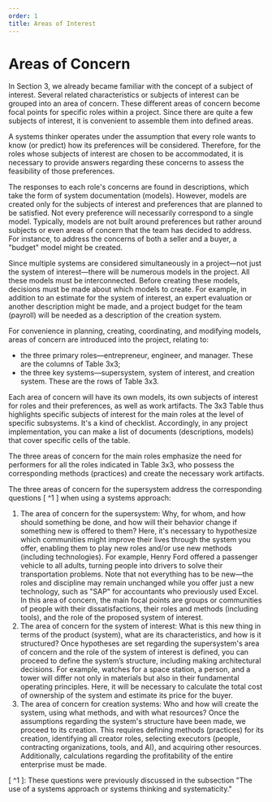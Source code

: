 ```yaml
---
order: 1
title: Areas of Interest
---
```


# Areas of Concern

In Section 3, we already became familiar with the concept of a subject of interest. Several related characteristics or subjects of interest can be grouped into an area of concern. These different areas of concern become focal points for specific roles within a project. Since there are quite a few subjects of interest, it is convenient to assemble them into defined areas.

A systems thinker operates under the assumption that every role wants to know (or predict) how its preferences will be considered. Therefore, for the roles whose subjects of interest are chosen to be accommodated, it is necessary to provide answers regarding these concerns to assess the feasibility of those preferences.

The responses to each role's concerns are found in descriptions, which take the form of system documentation (models). However, models are created only for the subjects of interest and preferences that are planned to be satisfied. Not every preference will necessarily correspond to a single model. Typically, models are not built around preferences but rather around subjects or even areas of concern that the team has decided to address. For instance, to address the concerns of both a seller and a buyer, a "budget" model might be created.

Since multiple systems are considered simultaneously in a project—not just the system of interest—there will be numerous models in the project. All these models must be interconnected. Before creating these models, decisions must be made about which models to create. For example, in addition to an estimate for the system of interest, an expert evaluation or another description might be made, and a project budget for the team (payroll) will be needed as a description of the creation system.

For convenience in planning, creating, coordinating, and modifying models, areas of concern are introduced into the project, relating to:

* the three primary roles—entrepreneur, engineer, and manager. These are the columns of Table 3x3;
* the three key systems—supersystem, system of interest, and creation system. These are the rows of Table 3x3.

Each area of concern will have its own models, its own subjects of interest for roles and their preferences, as well as work artifacts. The 3x3 Table thus highlights specific subjects of interest for the main roles at the level of specific subsystems. It's a kind of checklist. Accordingly, in any project implementation, you can make a list of documents (descriptions, models) that cover specific cells of the table.

The three areas of concern for the main roles emphasize the need for performers for all the roles indicated in Table 3x3, who possess the corresponding methods (practices) and create the necessary work artifacts.

The three areas of concern for the supersystem address the corresponding questions [ ^1 ] when using a systems approach:

1. The area of concern for the supersystem: Why, for whom, and how should something be done, and how will their behavior change if something new is offered to them? Here, it's necessary to hypothesize which communities might improve their lives through the system you offer, enabling them to play new roles and/or use new methods (including technologies). For example, Henry Ford offered a passenger vehicle to all adults, turning people into drivers to solve their transportation problems. Note that not everything has to be new—the roles and discipline may remain unchanged while you offer just a new technology, such as "SAP" for accountants who previously used Excel. In this area of concern, the main focal points are groups or communities of people with their dissatisfactions, their roles and methods (including tools), and the role of the proposed system of interest.
2. The area of concern for the system of interest: What is this new thing in terms of the product (system), what are its characteristics, and how is it structured? Once hypotheses are set regarding the supersystem's area of concern and the role of the system of interest is defined, you can proceed to define the system’s structure, including making architectural decisions. For example, watches for a space station, a person, and a tower will differ not only in materials but also in their fundamental operating principles. Here, it will be necessary to calculate the total cost of ownership of the system and estimate its price for the buyer.
3. The area of concern for creation systems: Who and how will create the system, using what methods, and with what resources? Once the assumptions regarding the system's structure have been made, we proceed to its creation. This requires defining methods (practices) for its creation, identifying all creator roles, selecting executors (people, contracting organizations, tools, and AI), and acquiring other resources. Additionally, calculations regarding the profitability of the entire enterprise must be made.

[ ^1 ]: These questions were previously discussed in the subsection "The use of a systems approach or systems thinking and systematicity."